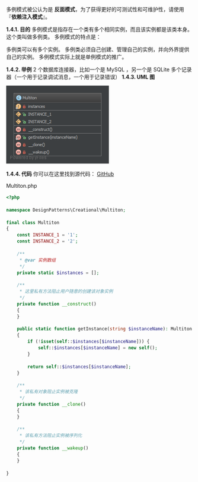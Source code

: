 多例模式被公认为是 **反面模式**，为了获得更好的可测试性和可维护性，请使用『**依赖注入模式**』。

**1.4.1. 目的**
多例模式是指存在一个类有多个相同实例，而且该实例都是该类本身。这个类叫做多例类。 多例模式的特点是：

多例类可以有多个实例。
多例类必须自己创建、管理自己的实例，并向外界提供自己的实例。
多例模式实际上就是单例模式的推广。

**1.4.2. 举例**
2 个数据库连接器，比如一个是 MySQL ，另一个是 SQLite
多个记录器（一个用于记录调试消息，一个用于记录错误）
**1.4.3. UML 图**

![](../../images/DesignPatterns/04.png)

**1.4.4. 代码**
你可以在这里找到源代码： [GitHub](https://github.com/domnikl/DesignPatternsPHP/tree/master/Creational/Multiton)

Multiton.php

```php
<?php

namespace DesignPatterns\Creational\Multiton;

final class Multiton
{
    const INSTANCE_1 = '1';
    const INSTANCE_2 = '2';

    /**
     * @var 实例数组
     */
    private static $instances = [];
    
    /**
     * 这里私有方法阻止用户随意的创建该对象实例
     */
    private function __construct()
    {
    }
    
    public static function getInstance(string $instanceName): Multiton
    {
        if (!isset(self::$instances[$instanceName])) {
            self::$instances[$instanceName] = new self();
        }
    
        return self::$instances[$instanceName];
    }
    
    /**
     * 该私有对象阻止实例被克隆
     */
    private function __clone()
    {
    }
    
    /**
     * 该私有方法阻止实例被序列化
     */
    private function __wakeup()
    {
    }

}
```

